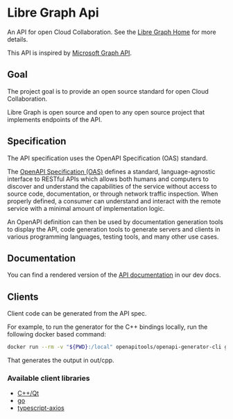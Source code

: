 # Libre Graph Api

An API for open Cloud Collaboration. See the [Libre Graph Home](https://libregraph.github.io/) for more details.

This API is inspired by [Microsoft Graph API](https://developer.microsoft.com/en-us/graph).


## Goal

The project goal is to provide an open source standard for open Cloud Collaboration.

Libre Graph is open source and open to any open source project that implements endpoints of the API.

## Specification

The API specification uses the OpenAPI Specification (OAS) standard.

The [OpenAPI Specification (OAS)](https://swagger.io/specification/) defines a standard, language-agnostic interface to RESTful APIs which allows both humans and computers to discover and understand the capabilities of the service without access to source code, documentation, or through network traffic inspection. When properly defined, a consumer can understand and interact with the remote service with a minimal amount of implementation logic.

An OpenAPI definition can then be used by documentation generation tools to display the API, code generation tools to generate servers and clients in various programming languages, testing tools, and many other use cases.

## Documentation

You can find a rendered version of the [API documentation](https://owncloud.dev/libre-graph-api/) in our dev docs.

## Clients

Client code can be generated from the API spec.

For example, to run the generator for the C++ bindings locally, run the following docker based command:
```bash
docker run --rm -v "${PWD}:/local" openapitools/openapi-generator-cli generate --enable-post-process-file  -t local/templates/cpp-qt-client  -i local/api/openapi-spec/v1.0.yaml -g cpp-qt-client -o /local/out/cpp
```
That generates the output in out/cpp.


### Available client libraries
- [C++/Qt](https://github.com/owncloud/libre-graph-api-cpp-qt-client)
- [go](https://github.com/owncloud/libre-graph-api-go)
- [typescript-axios](https://github.com/owncloud/libre-graph-api-typescript-axios)


